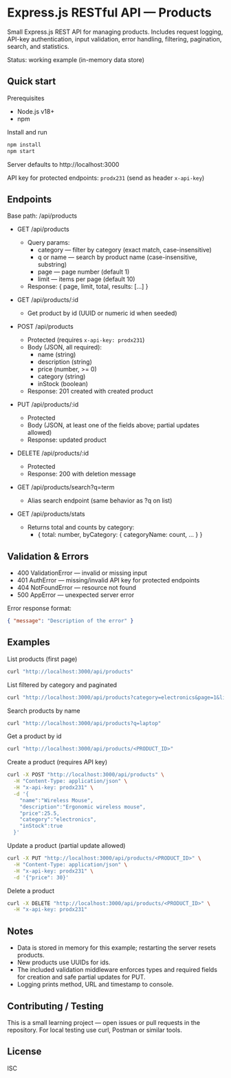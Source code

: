# Express.js RESTful API — Products

Small Express.js REST API for managing products. Includes request logging, API-key authentication, input validation, error handling, filtering, pagination, search, and statistics.

Status: working example (in-memory data store)

## Quick start

Prerequisites
- Node.js v18+
- npm

Install and run
```bash
npm install
npm start
```
Server defaults to http://localhost:3000

API key for protected endpoints: `prodx231` (send as header `x-api-key`)

## Endpoints

Base path: /api/products

- GET /api/products
  - Query params:
    - category — filter by category (exact match, case-insensitive)
    - q or name — search by product name (case-insensitive, substring)
    - page — page number (default 1)
    - limit — items per page (default 10)
  - Response: { page, limit, total, results: [...] }

- GET /api/products/:id
  - Get product by id (UUID or numeric id when seeded)

- POST /api/products
  - Protected (requires `x-api-key: prodx231`)
  - Body (JSON, all required):
    - name (string)
    - description (string)
    - price (number, >= 0)
    - category (string)
    - inStock (boolean)
  - Response: 201 created with created product

- PUT /api/products/:id
  - Protected
  - Body (JSON, at least one of the fields above; partial updates allowed)
  - Response: updated product

- DELETE /api/products/:id
  - Protected
  - Response: 200 with deletion message

- GET /api/products/search?q=term
  - Alias search endpoint (same behavior as ?q on list)

- GET /api/products/stats
  - Returns total and counts by category:
    - { total: number, byCategory: { categoryName: count, ... } }

## Validation & Errors

- 400 ValidationError — invalid or missing input
- 401 AuthError — missing/invalid API key for protected endpoints
- 404 NotFoundError — resource not found
- 500 AppError — unexpected server error

Error response format:
```json
{ "message": "Description of the error" }
```

## Examples

List products (first page)
```bash
curl "http://localhost:3000/api/products"
```

List filtered by category and paginated
```bash
curl "http://localhost:3000/api/products?category=electronics&page=1&limit=5"
```

Search products by name
```bash
curl "http://localhost:3000/api/products?q=laptop"
```

Get a product by id
```bash
curl "http://localhost:3000/api/products/<PRODUCT_ID>"
```

Create a product (requires API key)
```bash
curl -X POST "http://localhost:3000/api/products" \
  -H "Content-Type: application/json" \
  -H "x-api-key: prodx231" \
  -d '{
    "name":"Wireless Mouse",
    "description":"Ergonomic wireless mouse",
    "price":25.5,
    "category":"electronics",
    "inStock":true
  }'
```

Update a product (partial update allowed)
```bash
curl -X PUT "http://localhost:3000/api/products/<PRODUCT_ID>" \
  -H "Content-Type: application/json" \
  -H "x-api-key: prodx231" \
  -d '{"price": 30}'
```

Delete a product
```bash
curl -X DELETE "http://localhost:3000/api/products/<PRODUCT_ID>" \
  -H "x-api-key: prodx231"
```

## Notes

- Data is stored in memory for this example; restarting the server resets products.
- New products use UUIDs for ids.
- The included validation middleware enforces types and required fields for creation and safe partial updates for PUT.
- Logging prints method, URL and timestamp to console.

## Contributing / Testing

This is a small learning project — open issues or pull requests in the repository. For local testing use curl, Postman or similar tools.

## License

ISC